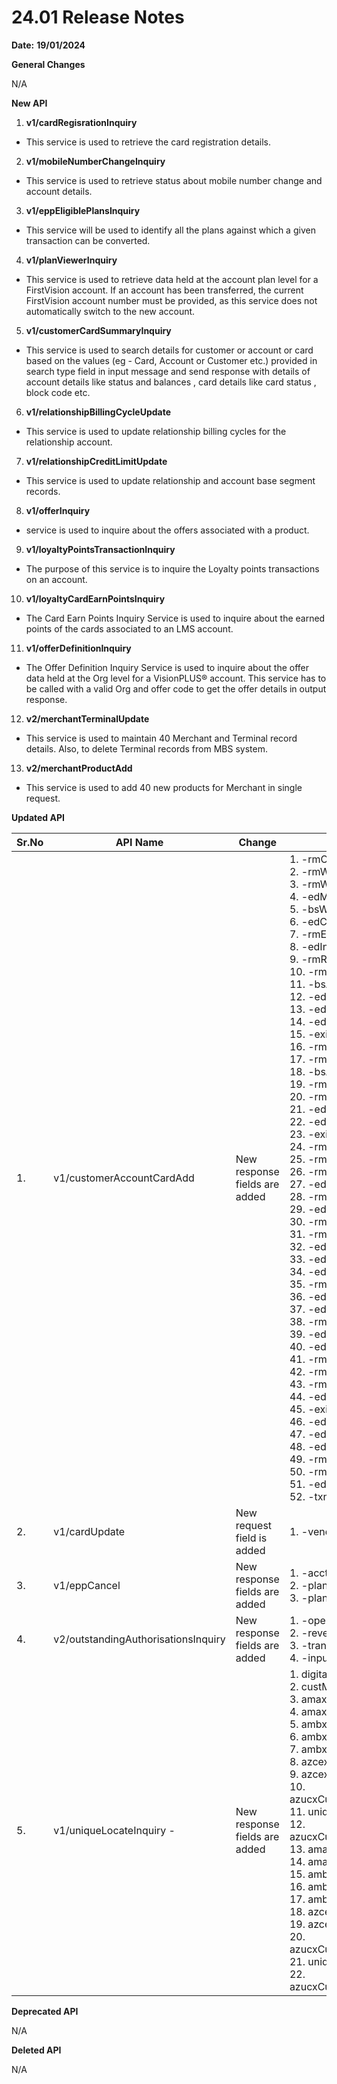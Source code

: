 # **24.01 Release Notes**

**Date:** **19/01/2024** 

**General Changes**

N/A

**New API**

1. **v1/cardRegisrationInquiry** 

- This service is used to retrieve the card registration details.

2. **v1/mobileNumberChangeInquiry** 

- This service is used to retrieve status about mobile number change and account details.

3. **v1/eppEligiblePlansInquiry** 

- This service will be used to identify all the plans against which a given transaction can be converted.

4. **v1/planViewerInquiry** 

- This service is used to retrieve data held at the account plan level for a FirstVision account. If an account has been transferred, the current FirstVision account number must be provided, as this service does not automatically switch to the new account.

5. **v1/customerCardSummaryInquiry** 

- This service is used to search details for customer or account or card based on the values (eg - Card, Account or Customer etc.) provided in search type field in input message and send response with details of account details like status and balances , card details like card status , block code etc.

6. **v1/relationshipBillingCycleUpdate** 

- This service is used to update relationship billing cycles for the relationship account.

7. **v1/relationshipCreditLimitUpdate** 

- This service is used to update relationship and account base segment records.

8. **v1/offerInquiry** 

- service is used to inquire about the offers associated with a product.

9. **v1/loyaltyPointsTransactionInquiry** 

- The purpose of this service is to inquire the Loyalty points transactions on an account.

10. **v1/loyaltyCardEarnPointsInquiry** 

- The Card Earn Points Inquiry Service is used to inquire about the earned points of the cards associated to an LMS account.

11. **v1/offerDefinitionInquiry** 

- The Offer Definition Inquiry Service is used to inquire about the offer data held at the Org level for a VisionPLUS® account. This service has to be called with a valid Org and offer code to get the offer details in output response.

12. **v2/merchantTerminalUpdate** 

- This service is used to maintain 40 Merchant and Terminal record details. Also, to delete Terminal records from MBS system.

13. **v2/merchantProductAdd** 

- This service is used to add 40 new products for Merchant in single request.

**Updated API**

| **Sr.No** | **API Name**                        | **Change**                    | **Fields**                                                                                                                                                                                                                                                                                                                                                                                                                                                                                                                                                                                                                                                                                                                                                                                                                                                                                                                                                                                                                                                                                                                                                                                                                                                                       |
|-----------|-------------------------------------|-------------------------------|----------------------------------------------------------------------------------------------------------------------------------------------------------------------------------------------------------------------------------------------------------------------------------------------------------------------------------------------------------------------------------------------------------------------------------------------------------------------------------------------------------------------------------------------------------------------------------------------------------------------------------------------------------------------------------------------------------------------------------------------------------------------------------------------------------------------------------------------------------------------------------------------------------------------------------------------------------------------------------------------------------------------------------------------------------------------------------------------------------------------------------------------------------------------------------------------------------------------------------------------------------------------------------|
| 1.        | v1/customerAccountCardAdd           | New response fields are added | 1. -rmOvlmAuthCnst</br> 2. -rmWvLateChgMdfy</br> 3. -rmWvNsfFeeMdfy</br> 4. -edMotoSnglTxnInt</br> 5. -bsWaiveTaxCalc</br> 6. -edCtlsRestrictFlag</br> 7. -rmExtRptFreq</br> 8. -edIntAtmCashAmt</br> 9. -rmResvAmtPctFlag</br> 10. -rmSdolFlag</br> 11. -bsAirlineNbr</br> 12. -edIntRtlPurchAmt</br> 13. -edCntlsSnglTxnDom</br> 14. -edTxnLimitEcomInt</br> 15. -existRelNbr</br> 16. -rmCashLimitAmt</br> 17. -rmCostCntrRpt</br> 18. -bsAvlblLocLimit</br> 19. -rmWvLateChgLvl</br> 20. -rmAuthCriteriaTbl</br> 21. -edIntAtmCashNbr</br> 22. -edIntMotoAmt</br> 23. -existCustNbr</br> 24. -rmMaxCdLvl</br> 25. -rmDefRelAuth</br> 26. -rmDefPurAuth</br> 27. -edCtlsAmt</br> 28. -rmCurrExpDte</br> 29. -edIntRtlPurchNbr</br> 30. -rmDefCashAuth</br> 31. -rmMembMdfy</br> 32. -edCntlsSnglTxnInt</br> 33. -edEcommNbr</br> 34. -edMotoSnglTxnDom</br> 35. -rmCashLimitFlag</br> 36. -edIntEcommAmt</br> 37. -edIntEcommNbr</br> 38. -rmWvMembLvl</br> 39. -edMotoAmt</br> 40. -edIntMotoNbr</br> 41. -rmVisaFlag</br> 42. -rmMemoBalInd</br> 43. -rmMcFlag</br> 44. -edCtlsNbr</br> 45. -existAcctNbr</br> 46. -edIntCtlsAmt</br> 47. -edImgFeeWv</br> 48. -edIntCtlsNbr</br> 49. -rmWvNsfFeeLvl</br> 50. -rmCrBalOtbFlag</br> 51. -edMotoNbr</br> 52. -txnLimitEcomDom |
| 2.        | v1/cardUpdate                       | New request field is added    | 1. -vendorId                                                                                                                                                                                                                                                                                                                                                                                                                                                                                                                                                                                                                                                                                                                                                                                                                                                                                                                                                                                                                                                                                                                                                                                                                                                                     |
| 3.        | v1/eppCancel                        | New response fields are added | 1. -acctNbr</br> 2. -planNbr</br> 3. -planSeq                                                                                                                                                                                                                                                                                                                                                                                                                                                                                                                                                                                                                                                                                                                                                                                                                                                                                                                                                                                                                                                                                                                                                                                                                                    |
| 4.        | v2/outstandingAuthorisationsInquiry | New response fields are added | 1. -openToBuy</br> 2. -reversalInd</br> 3. -transType</br> 4. -inputSource                                                                                                                                                                                                                                                                                                                                                                                                                                                                                                                                                                                                                                                                                                                                                                                                                                                                                                                                                                                                                                                                                                                                                                                                       |
| 5.        | v1/uniqueLocateInquiry -            | New response fields are added | 1. digitalCardInd</br> 2. custMobileNbr</br> 3. amaxAccountFirstkey</br> 4. amaxCardFirstKey</br> 5. ambxCustomerFirstKey</br> 6. ambxAccountFirstKey</br> 7. ambxAtFirstKey</br> 8. azcexCustomerFirstKey</br> 9. azcexCardFirstKey</br> 10. azucxCustomerOrgFirstKey</br> 11. uniqueIdFirstKey</br> 12. azucxCustomerAcctFirstKey</br> 13. amaxAccountLastKey</br> 14. amaxCardLastKey</br> 15. ambxCustomerLastKey</br> 16. ambxAccountLastKey</br> 17. ambxAtLastKey</br> 18. azcexCustomerLastKey</br> 19. azcexCardLastKey</br> 20. azucxCustomerOrgLastKey</br> 21. uniqueIdLastKey</br> 22. azucxCustomerAcctLastKey                                                                                                                                                                                                                                                                                                                                                                                                                                                                                                                                                                                                                                                     |

**Deprecated API**

N/A

**Deleted API**

N/A